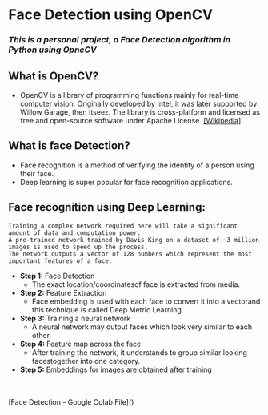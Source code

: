 # Face Detection using OpenCV
### *This is a personal project, a Face Detection algorithm in Python using OpneCV*

## What is OpenCV?
- OpenCV is a library of programming functions mainly for real-time computer vision. Originally developed by Intel, it was later supported by Willow Garage, then Itseez. The library is cross-platform and licensed as free and open-source software under Apache License.
  [[Wikipedia]](https://en.wikipedia.org/wiki/OpenCV)

## What is face Detection?
- Face recognition is a method of verifying the identity of a person using their face.
- Deep learning is super popular for face recognition applications.

## Face recognition using Deep Learning:
```
Training a complex network required here will take a significant amount of data and computation power.
A pre-trained network trained by Davis King on a dataset of ~3 million images is used to speed up the process.
The network outputs a vector of 128 numbers which represent the most important features of a face.
```

- **Step 1:** Face Detection
  - The exact location/coordinatesof face is extracted from media.
- **Step 2:** Feature Extraction
  - Face embedding is used with each face to convert it into a vectorand this technique is called Deep Metric Learning.
- **Step 3:** Training a neural network
  - A neural network may output faces which look very similar to each other.
- **Step 4:** Feature map across the face
  - After training the network, it understands to group similar looking facestogether into one category.
- **Step 5:** Embeddings for images are obtained after training
<br>
<br>
[Face Detection - Google Colab File]()

